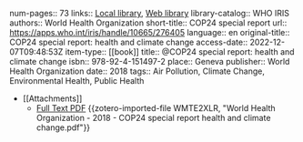 num-pages:: 73
links:: [Local library](zotero://select/library/items/3WIKRMRG), [Web library](https://www.zotero.org/users/9756735/items/3WIKRMRG)
library-catalog:: WHO IRIS
authors:: World Health Organization
short-title:: COP24 special report
url:: https://apps.who.int/iris/handle/10665/276405
language:: en
original-title:: COP24 special report: health and climate change
access-date:: 2022-12-07T09:48:53Z
item-type:: [[book]]
title:: @COP24 special report: health and climate change
isbn:: 978-92-4-151497-2
place:: Geneva
publisher:: World Health Organization
date:: 2018
tags:: Air Pollution, Climate Change, Environmental Health, Public Health

- [[Attachments]]
	- [Full Text PDF](https://apps.who.int/iris/bitstream/10665/276405/13/9786057496713-tur.pdf) {{zotero-imported-file WMTE2XLR, "World Health Organization - 2018 - COP24 special report health and climate change.pdf"}}